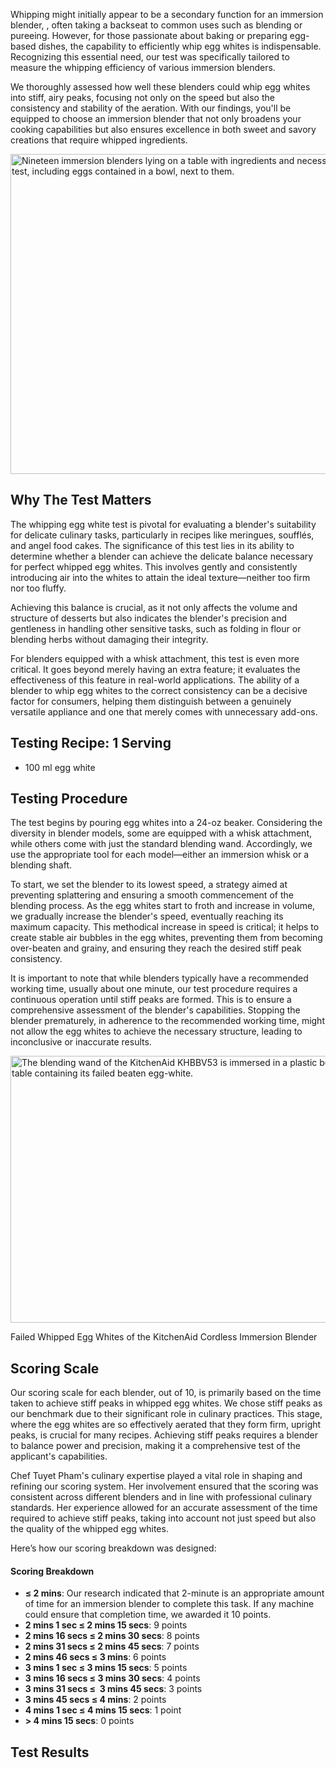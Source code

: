 Whipping might initially appear to be a secondary function for an immersion blender, , often taking a backseat to common uses such as blending or pureeing. However, for those passionate about baking or preparing egg-based dishes, the capability to efficiently whip egg whites is indispensable. Recognizing this essential need, our test was specifically tailored to measure the whipping efficiency of various immersion blenders.

We thoroughly assessed how well these blenders could whip egg whites into stiff, airy peaks, focusing not only on the speed but also the consistency and stability of the aeration. With our findings, you'll be equipped to choose an immersion blender that not only broadens your cooking capabilities but also ensures excellence in both sweet and savory creations that require whipped ingredients.

<img src="https://cdn.healthykitchen101.com/reviews/images/blenders/clpj8p0dz0023mm884q6yd728.jpg" alt="Nineteen immersion blenders lying on a table with ingredients and necessary tools for the whipped egg-white test, including eggs contained in a bowl, next to them. " width="768" height="512">

Why The Test Matters
--------------------

The whipping egg white test is pivotal for evaluating a blender's suitability for delicate culinary tasks, particularly in recipes like meringues, soufflés, and angel food cakes. The significance of this test lies in its ability to determine whether a blender can achieve the delicate balance necessary for perfect whipped egg whites. This involves gently and consistently introducing air into the whites to attain the ideal texture—neither too firm nor too fluffy. 

Achieving this balance is crucial, as it not only affects the volume and structure of desserts but also indicates the blender's precision and gentleness in handling other sensitive tasks, such as folding in flour or blending herbs without damaging their integrity.

For blenders equipped with a whisk attachment, this test is even more critical. It goes beyond merely having an extra feature; it evaluates the effectiveness of this feature in real-world applications. The ability of a blender to whip egg whites to the correct consistency can be a decisive factor for consumers, helping them distinguish between a genuinely versatile appliance and one that merely comes with unnecessary add-ons.

Testing Recipe: 1 Serving 
--------------------------

*   100 ml egg white

Testing Procedure
-----------------

The test begins by pouring egg whites into a 24-oz beaker. Considering the diversity in blender models, some are equipped with a whisk attachment, while others come with just the standard blending wand. Accordingly, we use the appropriate tool for each model—either an immersion whisk or a blending shaft.

To start, we set the blender to its lowest speed, a strategy aimed at preventing splattering and ensuring a smooth commencement of the blending process. As the egg whites start to froth and increase in volume, we gradually increase the blender's speed, eventually reaching its maximum capacity. This methodical increase in speed is critical; it helps to create stable air bubbles in the egg whites, preventing them from becoming over-beaten and grainy, and ensuring they reach the desired stiff peak consistency.

It is important to note that while blenders typically have a recommended working time, usually about one minute, our test procedure requires a continuous operation until stiff peaks are formed. This is to ensure a comprehensive assessment of the blender's capabilities. Stopping the blender prematurely, in adherence to the recommended working time, might not allow the egg whites to achieve the necessary structure, leading to inconclusive or inaccurate results.

<img src="https://cdn.healthykitchen101.com/reviews/images/blenders/cl15snv3z0009gh884f4fbyfn.jpg" alt="The blending wand of the KitchenAid KHBBV53 is immersed in a plastic beaker on a white table containing its failed beaten egg-white." width="640" height="427">

Failed Whipped Egg Whites of the KitchenAid Cordless Immersion Blender

Scoring Scale
-------------

Our scoring scale for each blender, out of 10, is primarily based on the time taken to achieve stiff peaks in whipped egg whites. We chose stiff peaks as our benchmark due to their significant role in culinary practices. This stage, where the egg whites are so effectively aerated that they form firm, upright peaks, is crucial for many recipes. Achieving stiff peaks requires a blender to balance power and precision, making it a comprehensive test of the applicant's capabilities.

Chef Tuyet Pham's culinary expertise played a vital role in shaping and refining our scoring system. Her involvement ensured that the scoring was consistent across different blenders and in line with professional culinary standards. Her experience allowed for an accurate assessment of the time required to achieve stiff peaks, taking into account not just speed but also the quality of the whipped egg whites.

Here’s how our scoring breakdown was designed: 

#### Scoring Breakdown

*   **≤ 2 mins**: Our research indicated that 2-minute is an appropriate amount of time for an immersion blender to complete this task. If any machine could ensure that completion time, we awarded it 10 points. 
*   **2 mins 1 sec ≤ 2 mins 15 secs**: 9 points
*   **2 mins 16 secs ≤ 2 mins 30 secs**: 8 points
*   **2 mins 31 secs ≤ 2 mins 45 secs**: 7 points
*   **2 mins 46 secs ≤ 3 mins**: 6 points
*   **3 mins 1 sec ≤ 3 mins 15 secs**: 5 points
*   **3 mins 16 secs ≤ 3 mins 30 secs**: 4 points 
*   **3 mins 31 secs ≤  3 mins 45 secs**: 3 points 
*   **3 mins 45 secs ≤ 4 mins**: 2 points 
*   **4 mins 1 sec ≤ 4 mins 15 secs**: 1 point
*   **\> 4 mins 15 secs**: 0 points

Test Results
------------